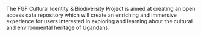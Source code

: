 
The FGF Cultural Identity & Biodiversity Project is aimed at creating an open access data repository which will create an enriching and immersive experience for users interested in exploring and learning about the cultural and environmental heritage of Ugandans.


 
 
